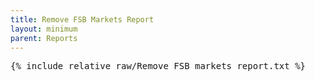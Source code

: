 ```yaml
---
title: Remove FSB Markets Report
layout: minimum
parent: Reports
---
```


<pre>
{% include_relative raw/Remove_FSB_markets_report.txt %}
</pre>
